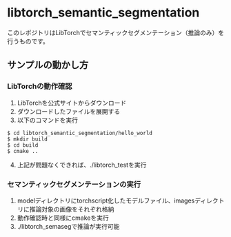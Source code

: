 # libtorch_semantic_segmentation

このレポジトリはLibTorchでセマンティックセグメンテーション（推論のみ）を行うものです。

## サンプルの動かし方
### LibTorchの動作確認
1. LibTorchを公式サイトからダウンロード
2. ダウンロードしたファイルを展開する
3. 以下のコマンドを実行
```
$ cd libtorch_semantic_segmentation/hello_world
$ mkdir build
$ cd build
$ cmake ..
```
4. 上記が問題なくできれば、./libtorch_testを実行

### セマンティックセグメンテーションの実行
1. modelディレクトリにtorchscript化したモデルファイル、imagesディレクトリに推論対象の画像をそれぞれ格納
2. 動作確認時と同様にcmakeを実行
3. ./libtorch_semasegで推論が実行可能
